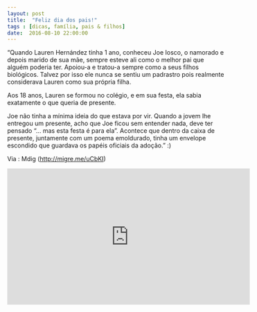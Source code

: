 ```yaml
---
layout: post
title:  "Feliz dia dos pais!"
tags : [dicas, família, pais & filhos]
date:  2016-08-10 22:00:00
---
```



“Quando Lauren Hernández tinha 1 ano, conheceu Joe Iosco, o namorado e depois marido de sua mãe, sempre esteve ali como o melhor pai que alguém poderia ter. Apoiou-a e tratou-a sempre como a seus filhos biológicos. Talvez por isso ele nunca se sentiu um padrastro pois realmente considerava Lauren como sua própria filha.

Aos 18 anos, Lauren se formou no colégio, e em sua festa, ela sabia exatamente o que queria de presente.

Joe não tinha a mínima ideia do que estava por vir. Quando a jovem lhe entregou um presente, acho que Joe ficou sem entender nada, deve ter pensado “… mas esta festa é para ela”. Acontece que dentro da caixa de presente, juntamente com um poema emoldurado, tinha um envelope escondido que guardava os papéis oficiais da adoção.”
:)

Via : Mdig (http://migre.me/uCbKI)

<iframe width="560" height="315" src="https://www.youtube.com/embed/OCLb5MKz8gg" frameborder="0" allow="accelerometer; autoplay; encrypted-media; gyroscope; picture-in-picture" allowfullscreen></iframe>
